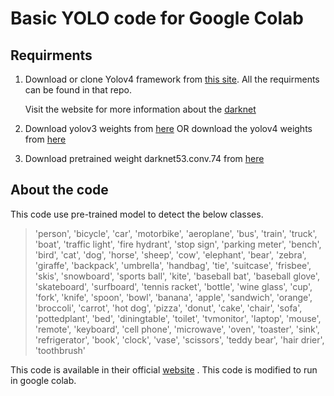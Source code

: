 # Basic YOLO code for Google Colab

## Requirments

1. Download or clone Yolov4 framework from [this site](https://github.com/AlexeyAB/darknet.git).
   All the requirments can be found in that repo.

   Visit the website for more information about the [darknet](http://pjreddie.com/darknet/)

2. Download yolov3 weights from [here](https://pjreddie.com/media/files/yolov3.weights) OR download the yolov4 weights from [here](https://drive.google.com/open?id=1cewMfusmPjYWbrnuJRuKhPMwRe_b9PaT)

3. Download pretrained weight darknet53.conv.74 from [here](https://pjreddie.com/media/files/darknet53.conv.74)

## About the code

This code use pre-trained model to detect the below classes.

   >'person', 'bicycle', 'car', 'motorbike', 'aeroplane', 'bus', 'train', 'truck', 'boat', 'traffic light', 'fire hydrant', 'stop sign', 'parking meter', 'bench', 'bird', 'cat', 'dog', 'horse', 'sheep', 'cow', 'elephant', 'bear', 'zebra', 'giraffe', 'backpack', 'umbrella', 'handbag', 'tie', 'suitcase', 'frisbee', 'skis', 'snowboard', 'sports ball', 'kite', 'baseball bat', 'baseball glove', 'skateboard', 'surfboard', 'tennis racket', 'bottle', 'wine glass', 'cup', 'fork', 'knife', 'spoon', 'bowl', 'banana', 'apple', 'sandwich', 'orange', 'broccoli', 'carrot', 'hot dog', 'pizza', 'donut', 'cake', 'chair', 'sofa', 'pottedplant', 'bed', 'diningtable', 'toilet', 'tvmonitor', 'laptop', 'mouse', 'remote', 'keyboard', 'cell phone', 'microwave', 'oven', 'toaster', 'sink', 'refrigerator', 'book', 'clock', 'vase', 'scissors', 'teddy bear', 'hair drier', 'toothbrush'

This code is available in their official [website](https://pjreddie.com/darknet/yolo/) . This code is modified to run in google colab.